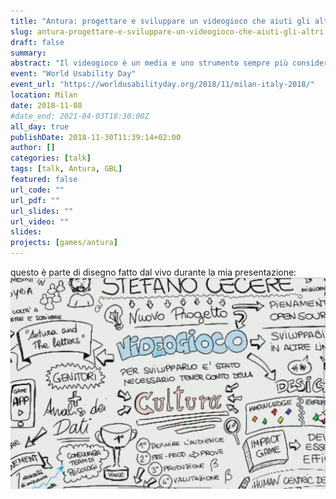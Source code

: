 ```yaml
---
title: "Antura: progettare e sviluppare un videogioco che aiuti gli altri"
slug: antura-progettare-e-sviluppare-un-videogioco-che-aiuti-gli-altri
draft: false
summary: 
abstract: "Il videogioco è un media e uno strumento sempre più considerato non solo dal mercato e dai giocatori, ma anche dagli educatori, dai formatori, da chiunque abbia interesse ad un impatto sociale positivo per il nostro sistema umano. Partendo dal caso del recentissimo videogioco Antura and the Letters, pensato e sviluppato per insegnare ai bambini siriani a leggere l'arabo, e del suo relativo successo internazionale, con tanti premi in ambiti estranei al mondo videoludico, racconterò questo nuovo mondo dei videogiochi applicati, e le non poche sfide di design e sviluppo che dobbiamo affrontare per renderli davvero a misura d'uomo."
event: "World Usability Day"
event_url: "https://worldusabilityday.org/2018/11/milan-italy-2018/"
location: Milan
date: 2018-11-08
#date_end: 2021-04-03T18:30:00Z
all_day: true
publishDate: 2018-11-30T11:39:14+02:00
author: []
categories: [talk]
tags: [talk, Antura, GBL]
featured: false
url_code: ""
url_pdf: ""
url_slides: ""
url_video: ""
slides: 
projects: [games/antura]
---
```


questo è parte di disegno fatto dal vivo durante la mia presentazione:
![](antura-wud-diagram.jpg)

